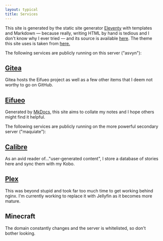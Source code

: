 ```yaml
---
layout: typical
title: Services
---
```

This site is generated by the static site generator [Eleventy](https://www.11ty.dev) with templates and Markdown — because really, writing HTML by hand is tedious and I don't know why I ever tried — and its source is available [here](https://git.eggworld.tk/eggy/public). The theme this site uses is taken from [here.](https://github.com/kohrongying/11ty-blog-starter)

The following services are publicly running on this server ("asvyn"):

## [Gitea](https://git.eggworld.tk)

Gitea hosts the Eifueo project as well as a few other items that I deem not worthy to go on GitHub.

## [Eifueo](https://eifueo.eggworld.tk)

Generated by [MkDocs](https://mkdocs.org), this site aims to collate my notes and I hope others might find it helpful.

The following services are publicly running on the more powerful secondary server ("maquiate"):

## [Calibre](https://calibre.eggworld.tk)

As an avid reader of…"user-generated content", I store a database of stories here and sync them with my Kobo.

## [Plex](https://plex.eggworld.tk)

This was beyond stupid and took far too much time to get working behind nginx. I'm currently working to replace it with Jellyfin as it becomes more mature.

## Minecraft

The domain constantly changes and the server is whitelisted, so don't bother looking.

